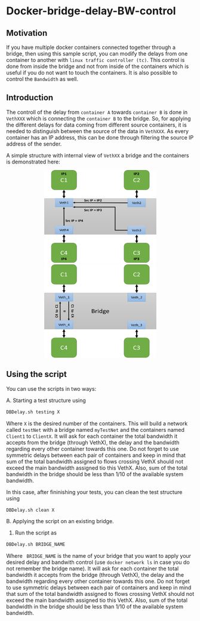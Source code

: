 # Docker-bridge-delay-BW-control

## Motivation
If you have multiple docker containers connected together through a bridge, then using this sample script, you can modify the delays from one container to another with `linux traffic controller (tc)`. This control is done from inside the bridge and not from inside of the containers which is useful if you do not want to touch the containers. It is also possible to control the `Bandwidth` as well.

## Introduction
The controll of the delay from `container A` towards `container B` is done in `VethXXX` which is connecting the `container B` to the bridge. So, for applying the different delays for data coming from different source containers, it is needed to distinguish between the source of the data in `VethXXX`. As every container has an IP address, this can be done through filtering the source IP address of the sender.

A simple structure with internal view of `VethXX` a bridge and the containers is demonstrated here: 

<p align="middle">
  <img src="./delay1.png" width="300" height="250" />
  <img src="./delay2.png" width="300" height="250" /> 
</p>

## Using the script

You can use the scripts in two ways:

A. Starting a test structure using    
  ```bash
  DBDelay.sh testing X
  ```
  Where `X` is the desired number of the containers. This will build a network called `testNet` with a bridge named `myTestNet` and the containers named `Client1` to `ClientX`.  It will ask for each container the total bandwidth it accepts from the bridge (through VethX), the delay and the bandwidth regarding every other container towards this one. Do not forget to use symmetric delays between each pair of containers and keep in mind that sum of the total bandwidth assigned to flows crossing VethX should not exceed the main bandwidth assigned tio this VethX. Also, sum of the total bandwidth in the bridge should be less than 1/10 of the available system bandwidth.
  
  In this case, after fininishing your tests, you can clean the test structure using
  ```bash
  DBDelay.sh clean X
  ``` 
B. Applying the script on an existing bridge. 
  1. Run the script as
  ```bash
  DBDelay.sh BRIDGE_NAME
  ``` 
  Where ` BRIDGE_NAME` is the name of your bridge that you want to apply your desired delay and bandwith control (use `docker network ls` in case you do not remember the bridge name). It will ask for each container the total bandwidth it accepts from the bridge (through VethX), the delay and the bandwidth regarding every other container towards this one. Do not forget to use symmetric delays between each pair of containers and keep in mind that sum of the total bandwidth assigned to flows crossing VethX should not exceed the main bandwidth assigned tio this VethX. Also, sum of the total bandwidth in the bridge should be less than 1/10 of the available system bandwidth.
